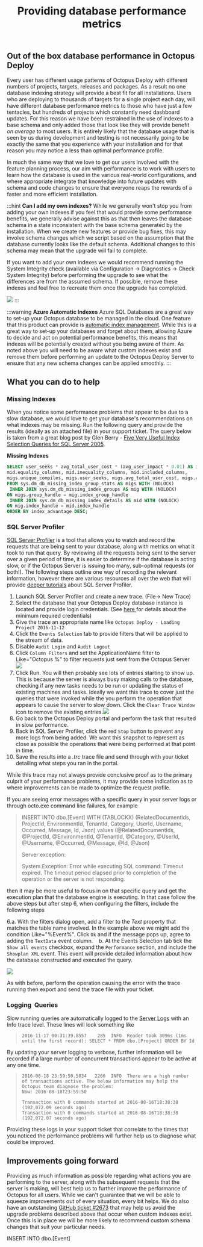 ﻿---
title: Providing database performance metrics
position: 26
---


## Out of the box database performance in Octopus Deploy


Every user has different usage patterns of Octopus Deploy with different numbers of projects, targets, releases and packages. As a result no one database indexing strategy will provide a best fit for all installations. Users who are deploying to thousands of targets for a single project each day, will have different database performance metrics to those who have just a few tentacles, but hundreds of projects which constantly need dashboard updates. For this reason we have been restrained in the use of indexes to a base schema and only added those that look like they will provide benefit *on average* to most users. It is entirely likely that the database usage that is seen by us during development and testing is not necessarily going to be exactly the same that you experience with your installation and for that reason you may notice a less than optimal performance profile.


In much the same way that we love to get our users involved with the feature planning process, our aim with performance is to work with users to learn how the database is used in the various real-world configurations, and where appropriate integrate that knowledge into future updates with schema and code changes to ensure that everyone reaps the rewards of a faster and more efficient installation.

:::hint
**Can I add my own indexes?**
While we generally won't stop you from adding your own indexes if you feel that would provide some performance benefits, we generally advise against this as that then leaves the database schema in a state inconsistent with the base schema generated by the installation. When we create new features or provide bug fixes, this may involve schema changes which we script based on the assumption that the database currently looks like the default schema. Additional changes to this schema may mean that the upgrade will fail to complete.


If you want to add your own indexes we would recommend running the System Integrity check (available via Configuration -> Diagnostics -> Check System Integrity) before performing the upgrade to see what the differences are from the assumed schema. If possible, remove these indexes and feel free to recreate them once the upgrade has completed.


![](/docs/images/5671493/5865851.png?effects=drop-shadow)
:::

:::warning
**Azure Automatic Indexes**
Azure SQL Databases are a great way to set-up your Octopus database to be managed in the cloud. One feature that this product can provide is [automatic index management](https://docs.microsoft.com/en-us/azure/sql-database/sql-database-advisor-portal). While this is a great way to set-up your databases and forget about them, allowing Azure to decide and act on potential performance benefits, this means that indexes will be potentially created without you being aware of them. As noted above you will need to be aware what custom indexes exist and remove them before performing an update to the Octopus Deploy Server to ensure that any new schema changes can be applied smoothly.
:::

## What you can do to help

### Missing Indexes


When you notice some performance problems that appear to be due to a slow database, we would love to get your database's recommendations on what indexes may be missing. Run the following query and provide the results (ideally as an attached file) in your support ticket. The query below is taken from a great blog post by Glen Berry - [Five Very Useful Index Selection Queries for SQL Server 2005](https://sqlserverperformance.wordpress.com/2007/10/12/five-very-useful-index-selection-queries-for-sql-server-2005/).

**Missing Indexes**

```sql
SELECT user_seeks * avg_total_user_cost * (avg_user_impact * 0.01) AS index_advantage, migs.last_user_seek, mid.statement as 'Database.Schema.Table',
mid.equality_columns, mid.inequality_columns, mid.included_columns,
migs.unique_compiles, migs.user_seeks, migs.avg_total_user_cost, migs.avg_user_impact
FROM sys.dm_db_missing_index_group_stats AS migs WITH (NOLOCK)
 INNER JOIN sys.dm_db_missing_index_groups AS mig WITH (NOLOCK)
ON migs.group_handle = mig.index_group_handle
 INNER JOIN sys.dm_db_missing_index_details AS mid WITH (NOLOCK)
ON mig.index_handle = mid.index_handle
ORDER BY index_advantage DESC;
```

### SQL Server Profiler


[SQL Server Profiler](https://msdn.microsoft.com/en-us/library/ms181091) is a tool that allows you to watch and record the requests that are being sent to your database, along with metrics on what it took to run that query. By reviewing all the requests being sent to the server over a given period of time, it is easier to determine if the database is acting slow, or if the Octopus Server is issuing too many, sub-optimal requests (or both!). The following steps outline one way of recording the relevant information, however there are various resources all over the web that will provide [deeper tutorials](https://www.simple-talk.com/sql/performance/how-to-identify-slow-running-queries-with-sql-profiler/) about SQL Server Profiler.

1. Launch SQL Server Profiler and create a new trace. (File-> New Trace)
2. Select the database that your Octopus Deploy database instance is located and provide login credentials. (See [here ](https://msdn.microsoft.com/en-us/library/ms187611.aspx)for details about the minimum required credentials)
3. Give the trace an appropriate name like `Octopus Deploy - Loading Project 2016-11-12`
4. Click the `Events Selection` tab to provide filters that will be applied to the stream of data.
5. Disable `Audit Login` and `Audit Logout`
6. Click `Column Filters` and set the ApplicationName filter to Like="Octopus %" to filter requests just sent from the Octopus Server
![](/docs/images/5671493/5865852.png?effects=drop-shadow)
7. Click Run. You will then probably see lots of entries starting to show up. This is because the server is always busy making calls to the database, checking if any new tasks needs to be run or updating the status of existing machines and tasks. Ideally we want this trace to cover just the queries that were invoked while the you perform the operation that appears to cause the server to slow down. Click the `Clear Trace Window` icon to remove the existing entries.![](/docs/images/5671493/5865853.png?effects=drop-shadow)
8. Go back to the Octopus Deploy portal and perform the task that resulted in slow performance.
9. Back in SQL Server Profiler, click the red `Stop` button to prevent any more logs from being added. We want this snapshot to represent as close as possible the operations that were being performed at that point in time.
10. Save the results into a *.trc* trace file and send through with your ticket detailing what steps you ran in the portal.



While this trace may not always provide conclusive proof as to the primary culprit of your performance problems, it may provide some indication as to where improvements can be made to optimize the request profile.


If you are seeing error messages with a specific query in your server logs or through octo.exe command line failures, for example


> INSERT INTO dbo.[Event] WITH (TABLOCKX) (RelatedDocumentIds, ProjectId, EnvironmentId, TenantId, Category, UserId, Username, Occurred, Message, Id, Json) values (@RelatedDocumentIds, @ProjectId, @EnvironmentId, @TenantId, @Category, @UserId, @Username, @Occurred, @Message, @Id, @Json) 
>  
> Server exception: 
>  
> System.Exception: Error while executing SQL command: Timeout expired. The timeout period elapsed prior to completion of the operation or the server is not responding.



then it may be more useful to focus in on that specific query and get the execution plan that the database engine is executing. In that case follow the above steps but after step 6, when configuring the filters, include the following steps


6.a. With the filters dialog open, add a filter to the *Text* property that matches the table name involved. In the example above we might add the condition Like="%Event%". Click `Ok` and if the message pops up, agree to adding the `TextData` event column.
   b. At the Events Selection tab tick the `Show all events` checkbox, expand the `Performance` section, and include the `Showplan XML` event. This event will provide detailed information about how the database constructed and executed the query.


![](/docs/images/5671493/5865854.png?effects=drop-shadow)


As with before, perform the operation causing the error with the trace running then export and send the trace file with your ticket.




### Logging  Queries


Slow running queries are automatically logged to the [Server Logs](http://docs.octopusdeploy.com/display/OD/Log+files) with an Info trace level. These lines will look something like


> ```
> 2016-11-17 00:31:39.8557    285  INFO  Reader took 309ms (1ms until the first record): SELECT * FROM dbo.[Project] ORDER BY Id
> ```



By updating your server logging to verbose, further information will be recorded if a large number of concurrent transactions appear to be active at any one time.


> ```
> 2016-08-18 23:59:50.5834   2266  INFO  There are a high number of transactions active. The below information may help the Octopus team diagnose the problem:
> Now: 2016-08-18T23:59:50
> 
> Transaction with 0 commands started at 2016-08-16T18:38:38 (192,072.09 seconds ago)
> Transaction with 0 commands started at 2016-08-16T18:38:38 (192,072.07 seconds ago)
> ```



Providing these logs in your support ticket that correlate to the times that you noticed the performance problems will further help us to diagnose what could be improved.

## Improvements going forward


Providing as much information as possible regarding what actions you are performing to the server, along with the subsequent requests that the server is making, will best help us to further improve the performance of Octopus for all users. While we can't guarantee that we will be able to squeeze improvements out of every situation, every bit helps. We do also have an outstanding [GitHub ticket #2673](https://github.com/OctopusDeploy/Issues/issues/2673) that may help us avoid the upgrade problems described above that occur when custom indexes exist. Once this is in place we will be more likely to recommend custom schema changes that suit your particular needs.


INSERT INTO dbo.[Event]
